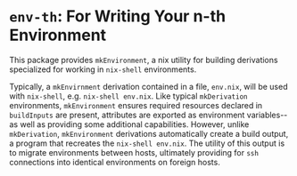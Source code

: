 # `env-th`: For Writing Your n-th Environment

This package provides `mkEnvironment`, a nix utility for building
derivations specialized for working in `nix-shell` environments.

Typically, a `mkEnvirnment` derivation contained in a file,
`env.nix`, will be used with `nix-shell`, e.g. `nix-shell env.nix`.
Like typical `mkDerivation` environments, `mkEnvironment` ensures
required resources declared in `buildInputs` are present, attributes
are exported as environment variables--as well as providing some
additional capabilities. However, unlike `mkDerivation`,
`mkEnvironment` derivations automatically create a build output,
a program that recreates the `nix-shell env.nix`. The utility of
this output is to migrate environments between hosts, ultimately
providing for `ssh` connections into identical environments on
foreign hosts.
